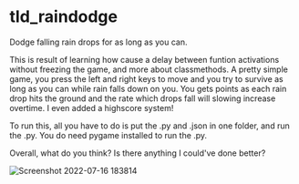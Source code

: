# tld_raindodge
Dodge falling rain drops for as long as you can.

This is result of learning how cause a delay between funtion activations without freezing the game, and more about classmethods. A pretty simple game, you press the left and right keys to move and you try to survive as long as you can while rain falls down on you. You gets points as each rain drop hits the ground and the rate  which drops fall will slowing increase overtime. I even added a highscore system!

To run this, all you have to do is put the .py and .json in one folder, and run the .py. You do need pygame installed to run the .py.

Overall, what do you think? Is there anything I could've done better?

![Screenshot 2022-07-16 183814](https://user-images.githubusercontent.com/86173616/179375683-db7bd80d-9c3c-4d39-bcd0-8c4ebf949282.png)
